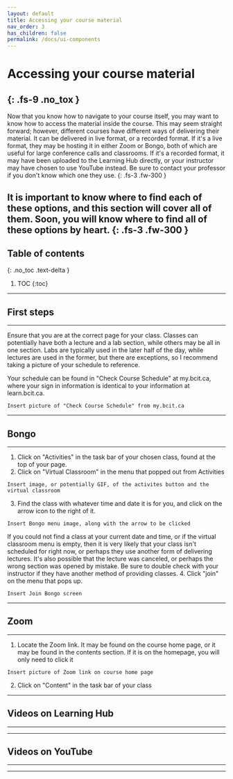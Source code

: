 ```yaml
---
layout: default
title: Accessing your course material
nav_order: 3
has_children: false
permalink: /docs/ui-components
---
```


# Accessing your course material
{: .fs-9 .no_tox }
---
Now that you know how to navigate to your course itself, you may want to know how to access the material inside the course. This may seem straight forward; however, different courses have different ways of delivering their material. It can be delivered in live format, or a recorded format. If it's a live format, they may be hosting it in either Zoom or Bongo, both of which are useful for large conference calls and classrooms. If it's a recorded format, it may have been uploaded to the Learning Hub directly, or your instructor may have chosen to use YouTube instead. Be sure to contact your professor if you don't know which one they use.
{: .fs-3 .fw-300 }

It is important to know where to find each of these options, and this section will cover all of them. Soon, you will know where to find all of these options by heart.
{: .fs-3 .fw-300 }
---
## Table of contents
{: .no_toc .text-delta }

1. TOC
{:toc}
---
## First steps
---
Ensure that you are at the correct page for your class. Classes can potentially have both a lecture and a lab section, while others may be all in one section. Labs are typically used in the later half of the day, while lectures are used in the former, but there are exceptions, so I recommend taking a picture of your schedule to reference.

Your schedule can be found in "Check Course Schedule" at my.bcit.ca, where your sign in information is identical to your information at learn.bcit.ca.
```
Insert picture of "Check Course Schedule" from my.bcit.ca
```
---
## Bongo
---
1. Click on "Activities" in the task bar of your chosen class, found at the top of your page.
2. Click on "Virtual Classroom" in the menu that popped out from Activities
```
Insert image, or potentially GIF, of the activites button and the virtual classroom
```
3. Find the class with whatever time and date it is for you, and click on the arrow icon to the right of it.
```
Insert Bongo menu image, along with the arrow to be clicked
```
If you could not find a class at your current date and time, or if the virtual classroom menu is empty, then it is very likely that your class isn't scheduled for right now, or perhaps they use another form of delivering lectures. It's also possible that the lecture was canceled, or perhaps the wrong section was opened by mistake. Be sure to double check with your instructor if they have another method of providing classes.
4. Click "join" on the menu that pops up.
```
Insert Join Bongo screen
```
---
## Zoom
---
1. Locate the Zoom link. It may be found on the course home page, or it may be found in the contents section. If it is on the homepage, you will only need to click it
```
Insert picture of Zoom link on course home page
```
2. Click on "Content" in the task bar of your class
---
## Videos on Learning Hub
---

---
## Videos on YouTube
---

---
